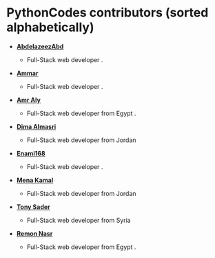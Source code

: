 PythonCodes contributors (sorted alphabetically)
============================================

* **[AbdelazeezAbd](https://github.com/AbdelazeezAbd)**

  * Full-Stack web developer .

* **[Ammar ](https://github.com/ammore5)**

  * Full-Stack web developer .

* **[Amr Aly](https://github.com/gerad)**

  * Full-Stack web developer from Egypt .
  

* **[Dima Almasri](https://github.com/dimaalmasri)**

  * Full-Stack web developer from Jordan 

* **[Enami168](https://github.com/enami168)**

  * Full-Stack web developer .


* **[Mena Kamal](https://github.com/MenaKamal)**

  * Full-Stack web developer from Jordan 

* **[Tony Sader](https://github.com/tonysader)**

  * Full-Stack web developer from Syria

* **[Remon Nasr](https://github.com/remon)**

  * Full-Stack web developer from Egypt .

